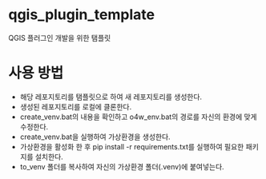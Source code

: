 # qgis_plugin_template
QGIS 플러그인 개발을 위한 탬플릿

# 사용 방법
- 해당 레포지토리를 탬플릿으로 하여 새 레포지토리를 생성한다.
- 생성된 레포지토리를 로컬에 클론한다.
- create_venv.bat의 내용을 확인하고 o4w_env.bat의 경로를 자신의 환경에 맞게 수정한다.
- create_venv.bat을 실행하여 가상환경을 생성한다.
- 가상환경을 활성화 한 후 pip install -r requirements.txt를 실행하여 필요한 패키지를 설치한다.
- to_venv 폴더를 복사하여 자신의 가상환경 폴더(.venv)에 붙여넣는다.